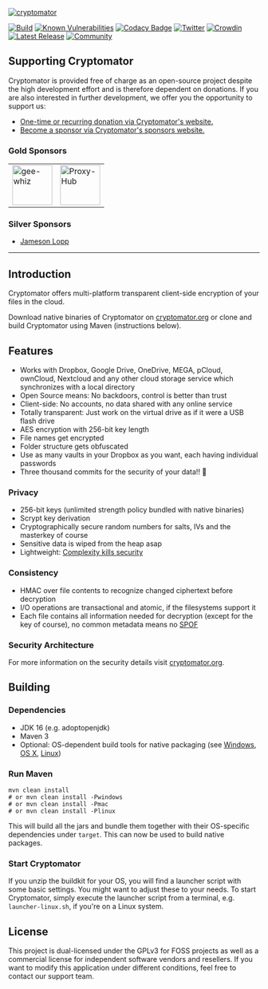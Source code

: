 [![cryptomator](cryptomator.png)](https://cryptomator.org/)

[![Build](https://github.com/cryptomator/cryptomator/workflows/Build/badge.svg)](https://github.com/cryptomator/cryptomator/actions?query=workflow%3ABuild)
[![Known Vulnerabilities](https://snyk.io/test/github/cryptomator/cryptomator/badge.svg)](https://snyk.io/test/github/cryptomator/cryptomator)
[![Codacy Badge](https://app.codacy.com/project/badge/Grade/2a0adf3cec6a4143b91035d3924178f1)](https://www.codacy.com/gh/cryptomator/cryptomator/dashboard)
[![Twitter](https://img.shields.io/badge/twitter-@Cryptomator-blue.svg?style=flat)](http://twitter.com/Cryptomator)
[![Crowdin](https://badges.crowdin.net/cryptomator/localized.svg)](https://translate.cryptomator.org/)
[![Latest Release](https://img.shields.io/github/release/cryptomator/cryptomator.svg)](https://github.com/cryptomator/cryptomator/releases/latest)
[![Community](https://img.shields.io/badge/help-Community-orange.svg)](https://community.cryptomator.org)

## Supporting Cryptomator

Cryptomator is provided free of charge as an open-source project despite the high development effort and is therefore dependent on donations. If you are also interested in further development, we offer you the opportunity to support us:

- [One-time or recurring donation via Cryptomator's website.](https://cryptomator.org/#donate)
- [Become a sponsor via Cryptomator's sponsors website.](https://cryptomator.org/sponsors/)

### Gold Sponsors

<table>
  <tbody>
    <tr>
      <td><a href="https://www.gee-whiz.de/"><img src="https://cryptomator.org/img/sponsors/geewhiz.svg" alt="gee-whiz" height="80"></a></td>
      <td><a href="https://proxy-hub.com/"><img src="https://cryptomator.org/img/sponsors/proxyhub.svg" alt="Proxy-Hub" height="80"></a></td>
    </tr>
  </tbody>
</table>

### Silver Sponsors

- [Jameson Lopp](https://www.lopp.net/)

---

## Introduction

Cryptomator offers multi-platform transparent client-side encryption of your files in the cloud.

Download native binaries of Cryptomator on [cryptomator.org](https://cryptomator.org/) or clone and build Cryptomator using Maven (instructions below).

## Features

- Works with Dropbox, Google Drive, OneDrive, MEGA, pCloud, ownCloud, Nextcloud and any other cloud storage service which synchronizes with a local directory
- Open Source means: No backdoors, control is better than trust
- Client-side: No accounts, no data shared with any online service
- Totally transparent: Just work on the virtual drive as if it were a USB flash drive
- AES encryption with 256-bit key length
- File names get encrypted
- Folder structure gets obfuscated
- Use as many vaults in your Dropbox as you want, each having individual passwords
- Three thousand commits for the security of your data!! :tada:

### Privacy

- 256-bit keys (unlimited strength policy bundled with native binaries)
- Scrypt key derivation
- Cryptographically secure random numbers for salts, IVs and the masterkey of course
- Sensitive data is wiped from the heap asap
- Lightweight: [Complexity kills security](https://www.schneier.com/essays/archives/1999/11/a_plea_for_simplicit.html)

### Consistency

- HMAC over file contents to recognize changed ciphertext before decryption
- I/O operations are transactional and atomic, if the filesystems support it
- Each file contains all information needed for decryption (except for the key of course), no common metadata means no [SPOF](http://en.wikipedia.org/wiki/Single_point_of_failure)

### Security Architecture

For more information on the security details visit [cryptomator.org](https://docs.cryptomator.org/en/latest/security/architecture/).

## Building

### Dependencies

* JDK 16 (e.g. adoptopenjdk)
* Maven 3
* Optional: OS-dependent build tools for native packaging (see [Windows](https://github.com/cryptomator/cryptomator-win), [OS X](https://github.com/cryptomator/cryptomator-osx), [Linux](https://github.com/cryptomator/builder-containers))

### Run Maven

```
mvn clean install
# or mvn clean install -Pwindows
# or mvn clean install -Pmac
# or mvn clean install -Plinux
```

This will build all the jars and bundle them together with their OS-specific dependencies under `target`. This can now be used to build native packages.

### Start Cryptomator

If you unzip the buildkit for your OS, you will find a launcher script with some basic settings. You might want to adjust these to your needs. To start Cryptomator, simply execute the launcher script from a terminal, e.g. `launcher-linux.sh`, if you're on a Linux system.

## License

This project is dual-licensed under the GPLv3 for FOSS projects as well as a commercial license for independent software vendors and resellers. If you want to modify this application under different conditions, feel free to contact our support team.
